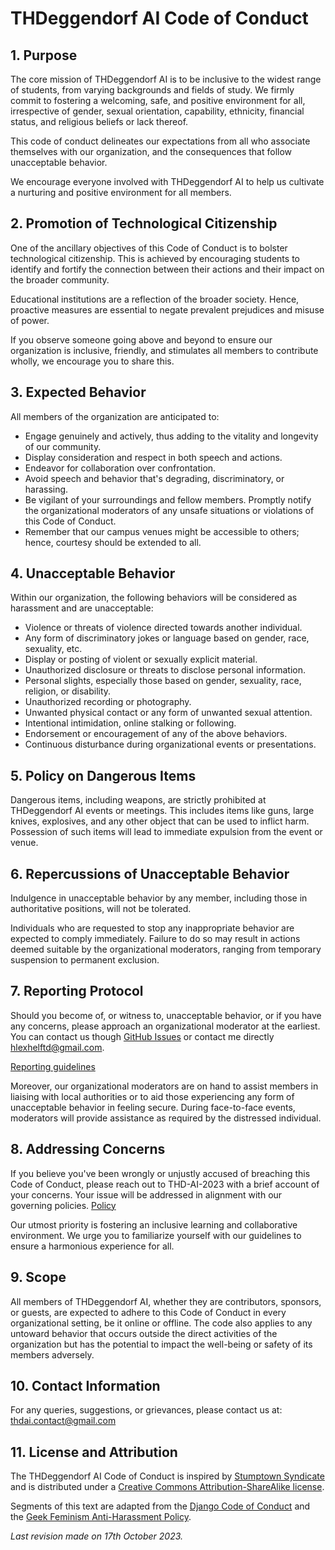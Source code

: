 # THDeggendorf AI Code of Conduct

## 1. Purpose

The core mission of THDeggendorf AI is to be inclusive to the widest range of students, from varying backgrounds and fields of study. We firmly commit to fostering a welcoming, safe, and positive environment for all, irrespective of gender, sexual orientation, capability, ethnicity, financial status, and religious beliefs or lack thereof.

This code of conduct delineates our expectations from all who associate themselves with our organization, and the consequences that follow unacceptable behavior.

We encourage everyone involved with THDeggendorf AI to help us cultivate a nurturing and positive environment for all members.

## 2. Promotion of Technological Citizenship

One of the ancillary objectives of this Code of Conduct is to bolster technological citizenship. This is achieved by encouraging students to identify and fortify the connection between their actions and their impact on the broader community.

Educational institutions are a reflection of the broader society. Hence, proactive measures are essential to negate prevalent prejudices and misuse of power.

If you observe someone going above and beyond to ensure our organization is inclusive, friendly, and stimulates all members to contribute wholly, we encourage you to share this.

## 3. Expected Behavior

All members of the organization are anticipated to:

 * Engage genuinely and actively, thus adding to the vitality and longevity of our community.
 * Display consideration and respect in both speech and actions.
 * Endeavor for collaboration over confrontation.
 * Avoid speech and behavior that's degrading, discriminatory, or harassing.
 * Be vigilant of your surroundings and fellow members. Promptly notify the organizational moderators of any unsafe situations or violations of this Code of Conduct.
 * Remember that our campus venues might be accessible to others; hence, courtesy should be extended to all.

## 4. Unacceptable Behavior

Within our organization, the following behaviors will be considered as harassment and are unacceptable:

 * Violence or threats of violence directed towards another individual.
 * Any form of discriminatory jokes or language based on gender, race, sexuality, etc.
 * Display or posting of violent or sexually explicit material.
 * Unauthorized disclosure or threats to disclose personal information.
 * Personal slights, especially those based on gender, sexuality, race, religion, or disability.
 * Unauthorized recording or photography.
 * Unwanted physical contact or any form of unwanted sexual attention.
 * Intentional intimidation, online stalking or following.
 * Endorsement or encouragement of any of the above behaviors.
 * Continuous disturbance during organizational events or presentations.

## 5. Policy on Dangerous Items

Dangerous items, including weapons, are strictly prohibited at THDeggendorf AI events or meetings. This includes items like guns, large knives, explosives, and any other object that can be used to inflict harm. Possession of such items will lead to immediate expulsion from the event or venue.

## 6. Repercussions of Unacceptable Behavior

Indulgence in unacceptable behavior by any member, including those in authoritative positions, will not be tolerated.

Individuals who are requested to stop any inappropriate behavior are expected to comply immediately. Failure to do so may result in actions deemed suitable by the organizational moderators, ranging from temporary suspension to permanent exclusion.

## 7. Reporting Protocol

Should you become of, or witness to, unacceptable behavior, or if you have any concerns, please approach an organizational moderator at the earliest. You can contact us though [GitHub Issues](https://github.com/THD-AI-2023/THDeggendorf-AI/issues/new/choose) or contact me directly hlexhelftd@gmail.com.

[Reporting guidelines](https://github.com/THD-AI-2023/THDeggendorf-AI/issues/new/choose)

Moreover, our organizational moderators are on hand to assist members in liaising with local authorities or to aid those experiencing any form of unacceptable behavior in feeling secure. During face-to-face events, moderators will provide assistance as required by the distressed individual.

## 8. Addressing Concerns

If you believe you've been wrongly or unjustly accused of breaching this Code of Conduct, please reach out to THD-AI-2023 with a brief account of your concerns. Your issue will be addressed in alignment with our governing policies. [Policy](https://github.com/THD-AI-2023/THDeggendorf-AI/blob/main/POLICY.md)

Our utmost priority is fostering an inclusive learning and collaborative environment. We urge you to familiarize yourself with our guidelines to ensure a harmonious experience for all.

## 9. Scope

All members of THDeggendorf AI, whether they are contributors, sponsors, or guests, are expected to adhere to this Code of Conduct in every organizational setting, be it online or offline. The code also applies to any untoward behavior that occurs outside the direct activities of the organization but has the potential to impact the well-being or safety of its members adversely.

## 10. Contact Information

For any queries, suggestions, or grievances, please contact us at: thdai.contact@gmail.com

## 11. License and Attribution

The THDeggendorf AI Code of Conduct is inspired by [Stumptown Syndicate](http://stumptownsyndicate.org) and is distributed under a [Creative Commons Attribution-ShareAlike license](http://creativecommons.org/licenses/by-sa/3.0/).

Segments of this text are adapted from the [Django Code of Conduct](https://www.djangoproject.com/conduct/) and the [Geek Feminism Anti-Harassment Policy](http://geekfeminism.wikia.com/wiki/Conference_anti-harassment/Policy).

_Last revision made on 17th October 2023._
